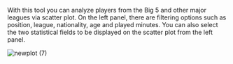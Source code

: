 With this tool you can analyze players from the Big 5 and other major leagues via scatter plot. On the left panel, there are filtering options such as position, league, nationality, age and played minutes. You can also select the two statistical fields to be displayed on the scatter plot from the left panel.

![newplot (7)](https://github.com/bariscanyeksin/R_scatter_plot/assets/82212277/4c52261b-f9ee-4ce8-90fd-f88fac58ded8)
